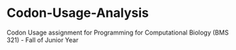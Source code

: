 # Codon-Usage-Analysis
Codon Usage assignment for Programming for Computational Biology (BMS 321) - Fall of Junior Year
